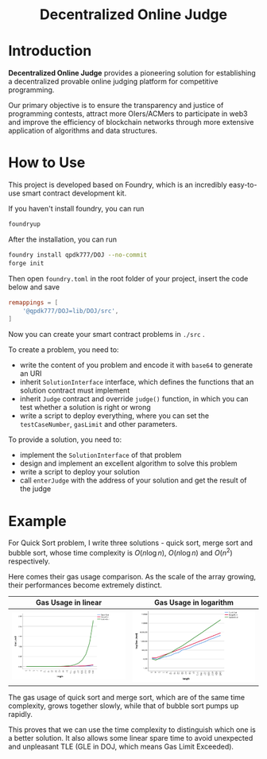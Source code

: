 <div align="center">

# Decentralized Online Judge

</div>

# Introduction

**Decentralized Online Judge** provides a pioneering solution for establishing a decentralized provable online judging platform for competitive programming.

Our primary objective is to ensure the transparency and justice of programming contests, attract more OIers/ACMers to participate in web3 and improve the efficiency of blockchain networks through more extensive application of algorithms and data structures.

# How to Use

This project is developed based on Foundry, which is an incredibly easy-to-use smart contract development kit.

If you haven't install foundry, you can run

```bash
foundryup
```

After the installation, you can run 

```bash
foundry install qpdk777/DOJ --no-commit
forge init
```

Then open `foundry.toml` in the root folder of your project, insert the code below and save

```toml
remappings = [
    '@qpdk777/DOJ=lib/DOJ/src',
]
```

Now you can create your smart contract problems in `./src` .

To create a problem, you need to:

* write the content of you problem and encode it with `base64` to generate an URI
* inherit `SolutionInterface` interface, which defines the functions that an solution contract must implement
* inherit `Judge` contract and override `judge()` function, in which you can test whether a solution is right or wrong
* write a script to deploy everything, where you can set the `testCaseNumber`, `gasLimit` and other parameters.

To provide a solution, you need to:

* implement the `SolutionInterface` of that problem
* design and implement an excellent algorithm to solve this problem
* write a script to deploy your solution 
* call `enterJudge` with the address of your solution and get the result of the judge

# Example

For Quick Sort problem, I write three solutions - quick sort, merge sort and bubble sort, whose time complexity is $O(n\log n)$, $O(n\log n)$ and $O(n^2)$ respectively.

Here comes their gas usage comparison. As the scale of the array growing, their performances become extremely distinct.

|            Gas Usage in linear                  |     Gas Usage in logarithm        |
|:-----------------------------------------------:|:---------------------------------:|
|![Gas Usage in linear](./img/gasUsedInLinear.png)|![Alt text](./img/gasUsedInLog.png)|

The gas usage of quick sort and merge sort, which are of the same time complexity, grows together slowly, while that of bubble sort pumps up rapidly.

This proves that we can use the time complexity to distinguish which one is a better solution. It also allows some linear spare time to avoid unexpected and unpleasant TLE (GLE in DOJ, which means Gas Limit Exceeded).
